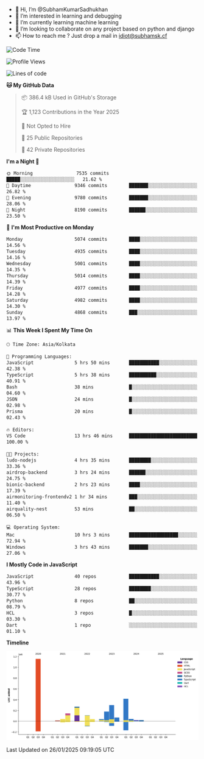- 👋 Hi, I’m @SubhamKumarSadhukhan
- 👀 I’m interested in learning and debugging
- 🌱 I’m currently learning machine learning
- 💞️ I’m looking to collaborate on any project based on python and django
- 📫 How to reach me ?
      Just drop a mail in idiot@subhamsk.cf

<!---
SubhamKumarSadhukhan/SubhamKumarSadhukhan is a ✨ special ✨ repository because its `README.md` (this file) appears on your GitHub profile.
You can click the Preview link to take a look at your changes.
--->


<!--START_SECTION:waka-->
![Code Time](http://img.shields.io/badge/Code%20Time-2%2C730%20hrs%2046%20mins-blue)

![Profile Views](http://img.shields.io/badge/Profile%20Views-0-blue)

![Lines of code](https://img.shields.io/badge/From%20Hello%20World%20I%27ve%20Written-2.8%20million%20lines%20of%20code-blue)

**🐱 My GitHub Data** 

> 📦 386.4 kB Used in GitHub's Storage 
 > 
> 🏆 1,123 Contributions in the Year 2025
 > 
> 🚫 Not Opted to Hire
 > 
> 📜 25 Public Repositories 
 > 
> 🔑 42 Private Repositories 
 > 
**I'm a Night 🦉** 

```text
🌞 Morning                7535 commits        █████░░░░░░░░░░░░░░░░░░░░   21.62 % 
🌆 Daytime                9346 commits        ███████░░░░░░░░░░░░░░░░░░   26.82 % 
🌃 Evening                9780 commits        ███████░░░░░░░░░░░░░░░░░░   28.06 % 
🌙 Night                  8190 commits        ██████░░░░░░░░░░░░░░░░░░░   23.50 % 
```
📅 **I'm Most Productive on Monday** 

```text
Monday                   5074 commits        ████░░░░░░░░░░░░░░░░░░░░░   14.56 % 
Tuesday                  4935 commits        ████░░░░░░░░░░░░░░░░░░░░░   14.16 % 
Wednesday                5001 commits        ████░░░░░░░░░░░░░░░░░░░░░   14.35 % 
Thursday                 5014 commits        ████░░░░░░░░░░░░░░░░░░░░░   14.39 % 
Friday                   4977 commits        ████░░░░░░░░░░░░░░░░░░░░░   14.28 % 
Saturday                 4982 commits        ████░░░░░░░░░░░░░░░░░░░░░   14.30 % 
Sunday                   4868 commits        ███░░░░░░░░░░░░░░░░░░░░░░   13.97 % 
```


📊 **This Week I Spent My Time On** 

```text
🕑︎ Time Zone: Asia/Kolkata

💬 Programming Languages: 
JavaScript               5 hrs 50 mins       ███████████░░░░░░░░░░░░░░   42.38 % 
TypeScript               5 hrs 38 mins       ██████████░░░░░░░░░░░░░░░   40.91 % 
Bash                     38 mins             █░░░░░░░░░░░░░░░░░░░░░░░░   04.60 % 
JSON                     24 mins             █░░░░░░░░░░░░░░░░░░░░░░░░   02.98 % 
Prisma                   20 mins             █░░░░░░░░░░░░░░░░░░░░░░░░   02.43 % 

🔥 Editors: 
VS Code                  13 hrs 46 mins      █████████████████████████   100.00 % 

🐱‍💻 Projects: 
ludo-nodejs              4 hrs 35 mins       ████████░░░░░░░░░░░░░░░░░   33.36 % 
airdrop-backend          3 hrs 24 mins       ██████░░░░░░░░░░░░░░░░░░░   24.75 % 
bionic-backend           2 hrs 23 mins       ████░░░░░░░░░░░░░░░░░░░░░   17.39 % 
airmonitoring-frontendv2 1 hr 34 mins        ███░░░░░░░░░░░░░░░░░░░░░░   11.40 % 
airquality-nest          53 mins             ██░░░░░░░░░░░░░░░░░░░░░░░   06.50 % 

💻 Operating System: 
Mac                      10 hrs 3 mins       ██████████████████░░░░░░░   72.94 % 
Windows                  3 hrs 43 mins       ███████░░░░░░░░░░░░░░░░░░   27.06 % 
```

**I Mostly Code in JavaScript** 

```text
JavaScript               40 repos            ███████████░░░░░░░░░░░░░░   43.96 % 
TypeScript               28 repos            ████████░░░░░░░░░░░░░░░░░   30.77 % 
Python                   8 repos             ██░░░░░░░░░░░░░░░░░░░░░░░   08.79 % 
HCL                      3 repos             █░░░░░░░░░░░░░░░░░░░░░░░░   03.30 % 
Dart                     1 repo              ░░░░░░░░░░░░░░░░░░░░░░░░░   01.10 % 
```



**Timeline**

![Lines of Code chart](https://raw.githubusercontent.com/SubhamKumarSadhukhan/SubhamKumarSadhukhan/main/assets/bar_graph.png)


 Last Updated on 26/01/2025 09:19:05 UTC
<!--END_SECTION:waka-->
